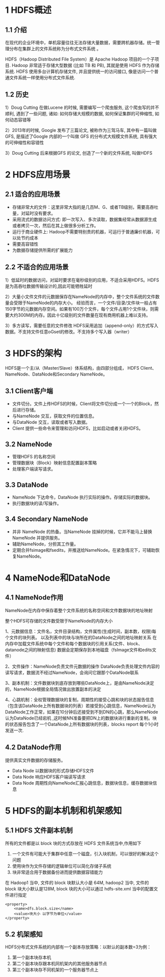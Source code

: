# 1 HDFS概述

## 1.1 介绍
在现代的企业环境中，单机容量往往无法存储大量数据，需要跨机器存储。统一管理分布在集群上的文件系统称为分布式文件系统 。

HDFS（Hadoop Distributed File System）是 Apache Hadoop 项目的一个子项目. Hadoop 非常适于存储大型数据 (比如 TB 和 PB), 其就是使用 HDFS 作为存储系统. HDFS 使用多台计算机存储文件, 并且提供统一的访问接口, 像是访问一个普通文件系统一样使用分布式文件系统.

## 1.2 历史
1）Doug Cutting 在做Lucene 的时候, 需要编写一个爬虫服务, 这个爬虫写的并不顺利, 遇到了一些问题, 诸如: 如何存储大规模的数据, 如何保证集群的可伸缩性, 如何动态容错等

2）2013年的时候, Google 发布了三篇论文, 被称作为三驾马车, 其中有一篇叫做GFS, 是描述了Google 内部的一个叫做 GFS 的分布式大规模文件系统, 具有强大的可伸缩性和容错性

3）Doug Cutting 后来根据GFS 的论文, 创造了一个新的文件系统, 叫做HDFS

# 2 HDFS应用场景

## 2.1 适合的应用场景
- 存储非常大的文件：这里非常大指的是几百M、G、或者TB级别，需要高吞吐量，对延时没有要求。
- 采用流式的数据访问方式: 即一次写入、多次读取，数据集经常从数据源生成或者拷贝一次，然后在其上做很多分析工作。
- 运行于商业硬件上: Hadoop不需要特别贵的机器，可运行于普通廉价机器，可以处节约成本
- 需要高容错性
- 为数据存储提供所需的扩展能力

## 2.2 不适合的应用场景
1）低延时的数据访问，对延时要求在毫秒级别的应用，不适合采用HDFS。HDFS是为高吞吐数据传输设计的,因此可能牺牲延时

2）大量小文件文件的元数据保存在NameNode的内存中，整个文件系统的文件数量会受限于NameNode的内存大小。 经验而言，一个文件/目录/文件块一般占有150字节的元数据内存空间。如果有100万个文件，每个文件占用1个文件块，则需要大约300M的内存。因此十亿级别的文件数量在现有商用机器上难以支持。

3）多方读写，需要任意的文件修改 HDFS采用追加（append-only）的方式写入数据。不支持文件任意oGset的修改。不支持多个写入器（writer）

# 3 HDFS的架构
HDFS是一个主/从（Master/Slave）体系结构，由四部分组成， HDFS Client、NameNode、DataNode和Secondary NameNode。

## 3.1 Client客户端
- 文件切分。文件上传HDFS的时候，Client将文件切分成一个一个的Block，然后进行存储。
- 与NameNode 交互，获取文件的位置信息。
- 与DataNode 交互，读取或者写入数据。
- Client 提供一些命令来管理和访问HDFS，比如启动或者关闭HDFS。

## 3.2 NameNode
- 管理HDFS 的名称空间
- 管理数据块（Block）映射信息配置副本策略
- 处理客户端读写请求。

## 3.3 DataNode
- NameNode 下达命令，DataNode 执行实际的操作。存储实际的数据块。
- 执行数据块的读/写操作。

## 3.4 Secondary NameNode
- 并非 NameNode 的热备。当NameNode 挂掉的时候，它并不能马上替换 NameNode 并提供服务。
- 辅助NameNode，分担其工作量。
- 定期合并fsimage和fsedits，并推送给NameNode。在紧急情况下，可辅助恢复NameNode。

# 4 NameNode和DataNode

## 4.1 NameNode作用
NameNode在内存中保存着整个文件系统的名称空间和文件数据块的地址映射

整个HDFS可存储的文件数受限于NameNode的内存大小

1、元数据信息：文件名，文件目录结构，文件属性(生成时间，副本数，权限)每个文件的块列表。 以及列表中的块与块所在的DataNode之间的地址映射关系 在内存中加载文件系统中每个文件和每个数据块的引用关系(文件、block、datanode之间的映射信息) 数据会定期保存到本地磁盘（fsImage文件和edits文件）

2、文件操作：NameNode负责文件元数据的操作 DataNode负责处理文件内容的读写请求，数据流不经过NameNode，会询问它跟那个DataNode联系

3、副本机制：文件数据块到底存放到哪些DataNode上，是由NameNode决定的，NameNode根据全局情况做出放置副本的决定

4、心跳机制：全权管理数据块的复制，周期性的接受心跳和块的状态报告信息（包含该DataNode上所有数据块的列表）若接受到心跳信息，NameNode认为DataNode工作正常，如果在10分钟后还接受到不到DN的心跳，那么NameNode认为DataNode已经宕机 ,这时候NN准备要把DN上的数据块进行重新的复制。块的状态报告包含了一个DataNode上所有数据块的列表，blocks report 每个1小时发送一次.

## 4.2 DataNode作用
提供真实文件数据的存储服务。
- Data Node 以数据块的形式存储HDFS文件
- Data Node 响应HDFS客户端读写请求
- Data Node 周期性向NameNode汇报心跳信息，数据块信息，缓存数据块信息

# 5 HDFS的副本机制和机架感知

## 5.1 HDFS 文件副本机制
所有的文件都是以 block 块的方式存放在 HDFS 文件系统当中,作用如下
1. 一个文件有可能大于集群中任意一个磁盘，引入块机制，可以很好的解决这个问题
2. 使用块作为文件存储的逻辑单位可以简化存储子系统
3. 块非常适合用于数据备份进而提供数据容错能力

在 Hadoop1 当中, 文件的 block 块默认大小是 64M, hadoop2 当中, 文件的 block 块大小默认是128M, block 块的大小可以通过 hdfs-site.xml 当中的配置文件进行指定
``` 
<property>
    <name>dfs.block.size</name>
    <value>块大小 以字节为单位</value>
</property>
```

## 5.2 机架感知
HDFS分布式文件系统的内部有一个副本存放策略：以默认的副本数=3为例：
1. 第一个副本块存本机
2. 第二个副本块存跟本机同机架内的其他服务器节点
3. 第三个副本块存不同机架的一个服务器节点上